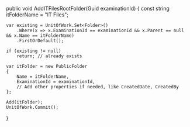 public void AddITFilesRootFolder(Guid examinationId)
{
    const string itFolderName = "IT Files";

    var existing = UnitOfWork.Set<Folder>()
        .Where(x => x.ExaminationId == examinationId && x.Parent == null && x.Name == itFolderName)
        .FirstOrDefault();

    if (existing != null)
        return; // already exists

    var itFolder = new PublicFolder
    {
        Name = itFolderName,
        ExaminationId = examinationId,
        // Add other properties if needed, like CreatedDate, CreatedBy
    };

    Add(itFolder);
    UnitOfWork.Commit();
}
